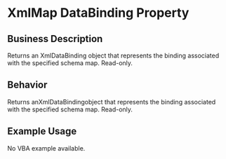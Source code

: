 # XmlMap DataBinding Property

## Business Description
Returns an XmlDataBinding object that represents the binding associated with the specified schema map. Read-only.

## Behavior
Returns anXmlDataBindingobject that represents the binding associated with the specified schema map. Read-only.

## Example Usage
No VBA example available.
